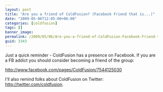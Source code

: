 ```yaml
---
layout: post
title: "Are you a friend of ColdFusion? (Facebook Friend that is...)"
date: "2009-05-06T12:05:00+06:00"
categories: [coldfusion]
tags: []
banner_image: 
permalink: /2009/05/06/Are-you-a-friend-of-ColdFusion-Facebook-Friend-that-is
guid: 3343
---
```


Just a quick reminder - ColdFusion has a presence on Facebook. If you are a FB addict you should consider becoming a friend of the group:

<a href="http://www.facebook.com/pages/ColdFusion/7544125030">http://www.facebook.com/pages/ColdFusion/7544125030</a>

I'll also remind folks about ColdFusion on Twitter: <a href="http://twitter.com/coldfusion">http://twitter.com/coldfusion</a>.